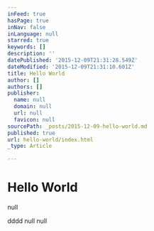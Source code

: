 ```yaml
---
inFeed: true
hasPage: true
inNav: false
inLanguage: null
starred: true
keywords: []
description: ''
datePublished: '2015-12-09T21:31:28.549Z'
dateModified: '2015-12-09T21:31:10.601Z'
title: Hello World
author: []
authors: []
publisher:
  name: null
  domain: null
  url: null
  favicon: null
sourcePath: _posts/2015-12-09-hello-world.md
published: true
url: hello-world/index.html
_type: Article

---
```

# Hello World
null

dddd
null
null